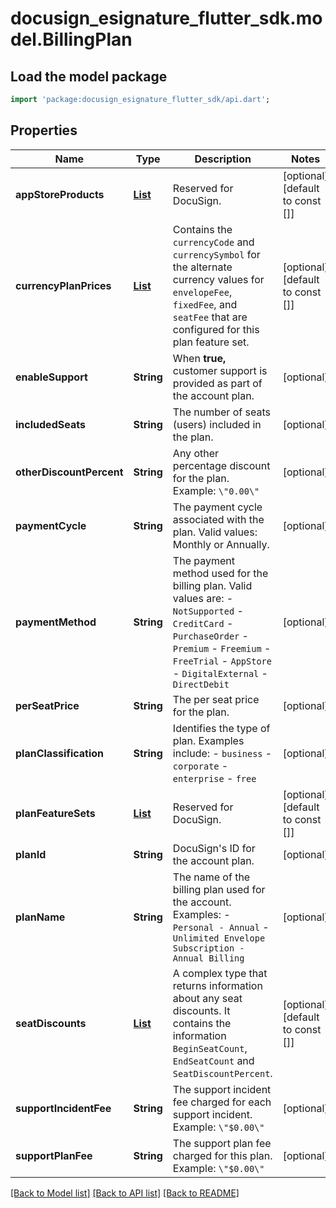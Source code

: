# docusign_esignature_flutter_sdk.model.BillingPlan

## Load the model package
```dart
import 'package:docusign_esignature_flutter_sdk/api.dart';
```

## Properties
Name | Type | Description | Notes
------------ | ------------- | ------------- | -------------
**appStoreProducts** | [**List<AppStoreProduct>**](AppStoreProduct.md) | Reserved for DocuSign. | [optional] [default to const []]
**currencyPlanPrices** | [**List<CurrencyPlanPrice>**](CurrencyPlanPrice.md) | Contains the `currencyCode` and `currencySymbol` for the alternate currency values for `envelopeFee`, `fixedFee`, and `seatFee` that are configured for this plan feature set. | [optional] [default to const []]
**enableSupport** | **String** | When **true,** customer support is provided as part of the account plan. | [optional] 
**includedSeats** | **String** | The number of seats (users) included in the plan. | [optional] 
**otherDiscountPercent** | **String** | Any other percentage discount for the plan.  Example: `\"0.00\"` | [optional] 
**paymentCycle** | **String** |  The payment cycle associated with the plan. Valid values: Monthly or Annually.  | [optional] 
**paymentMethod** | **String** | The payment method used for the billing plan. Valid values are:  - `NotSupported` - `CreditCard` - `PurchaseOrder` - `Premium` - `Freemium` - `FreeTrial` - `AppStore` - `DigitalExternal` - `DirectDebit` | [optional] 
**perSeatPrice** | **String** | The per seat price for the plan. | [optional] 
**planClassification** | **String** | Identifies the type of plan. Examples include:  - `business` - `corporate` - `enterprise`  - `free` | [optional] 
**planFeatureSets** | [**List<FeatureSet>**](FeatureSet.md) | Reserved for DocuSign. | [optional] [default to const []]
**planId** | **String** | DocuSign's ID for the account plan. | [optional] 
**planName** | **String** | The name of the billing plan used for the account.  Examples:   - `Personal - Annual` - `Unlimited Envelope Subscription - Annual Billing` | [optional] 
**seatDiscounts** | [**List<SeatDiscount>**](SeatDiscount.md) | A complex type that returns information about any seat discounts. It contains the information `BeginSeatCount`, `EndSeatCount` and `SeatDiscountPercent`. | [optional] [default to const []]
**supportIncidentFee** | **String** | The support incident fee charged for each support incident.  Example: `\"$0.00\"` | [optional] 
**supportPlanFee** | **String** | The support plan fee charged for this plan.  Example: `\"$0.00\"` | [optional] 

[[Back to Model list]](../README.md#documentation-for-models) [[Back to API list]](../README.md#documentation-for-api-endpoints) [[Back to README]](../README.md)


